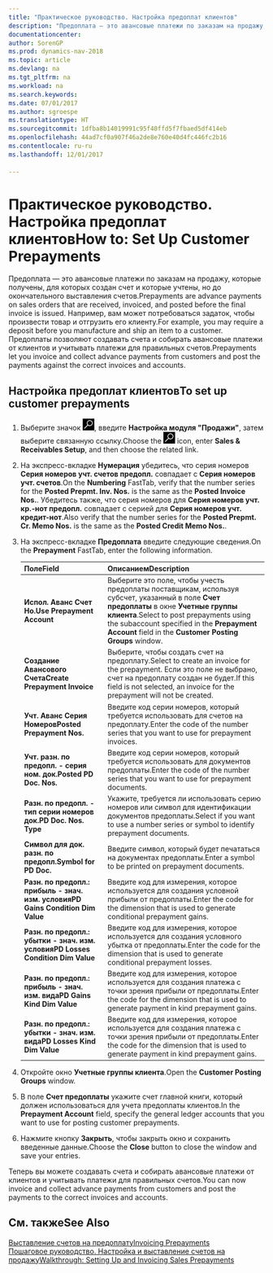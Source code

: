 ```yaml
---
title: "Практическое руководство. Настройка предоплат клиентов"
description: "Предоплата — это авансовые платежи по заказам на продажу, которые получены, для которых создан счет и которые учтены, но до окончательного выставления счетов. Например, вам может потребоваться задаток, чтобы произвести товар и отгрузить его клиенту."
documentationcenter: 
author: SorenGP
ms.prod: dynamics-nav-2018
ms.topic: article
ms.devlang: na
ms.tgt_pltfrm: na
ms.workload: na
ms.search.keywords: 
ms.date: 07/01/2017
ms.author: sgroespe
ms.translationtype: HT
ms.sourcegitcommit: 1dfba8b14019991c95f40ffd5f7fbaed5df414eb
ms.openlocfilehash: 44ad7cf0a907f46a2de8e760e40d4fc446fc2b16
ms.contentlocale: ru-ru
ms.lasthandoff: 12/01/2017

---
```

# <a name="how-to-set-up-customer-prepayments"></a><span data-ttu-id="3f607-104">Практическое руководство. Настройка предоплат клиентов</span><span class="sxs-lookup"><span data-stu-id="3f607-104">How to: Set Up Customer Prepayments</span></span>
<span data-ttu-id="3f607-105">Предоплата — это авансовые платежи по заказам на продажу, которые получены, для которых создан счет и которые учтены, но до окончательного выставления счетов.</span><span class="sxs-lookup"><span data-stu-id="3f607-105">Prepayments are advance payments on sales orders that are received, invoiced, and posted before the final invoice is issued.</span></span> <span data-ttu-id="3f607-106">Например, вам может потребоваться задаток, чтобы произвести товар и отгрузить его клиенту.</span><span class="sxs-lookup"><span data-stu-id="3f607-106">For example, you may require a deposit before you manufacture and ship an item to a customer.</span></span> <span data-ttu-id="3f607-107">Предоплаты позволяют создавать счета и собирать авансовые платежи от клиентов и учитывать платежи для правильных счетов.</span><span class="sxs-lookup"><span data-stu-id="3f607-107">Prepayments let you invoice and collect advance payments from customers and post the payments against the correct invoices and accounts.</span></span>  

## <a name="to-set-up-customer-prepayments"></a><span data-ttu-id="3f607-108">Настройка предоплат клиентов</span><span class="sxs-lookup"><span data-stu-id="3f607-108">To set up customer prepayments</span></span>  

1.  <span data-ttu-id="3f607-109">Выберите значок ![Поиск страницы или отчета](../../media/ui-search/search_small.png "Значок поиска страницы или отчета"), введите **Настройка модуля "Продажи"**, затем выберите связанную ссылку.</span><span class="sxs-lookup"><span data-stu-id="3f607-109">Choose the ![Search for Page or Report](../../media/ui-search/search_small.png "Search for Page or Report icon") icon, enter **Sales & Receivables Setup**, and then choose the related link.</span></span>  
2.  <span data-ttu-id="3f607-110">На экспресс-вкладке **Нумерация** убедитесь, что серия номеров **Серия номеров учт. счетов предопл.** совпадает с **Серия номеров учт. счетов**.</span><span class="sxs-lookup"><span data-stu-id="3f607-110">On the **Numbering** FastTab, verify that the number series for the **Posted Prepmt. Inv. Nos.** is the same as the **Posted Invoice Nos.**.</span></span> <span data-ttu-id="3f607-111">Убедитесь также, что серия номеров для **Серия номеров учт. кр.-нот предопл.** совпадает с серией для **Серия номеров учт. кредит-нот**.</span><span class="sxs-lookup"><span data-stu-id="3f607-111">Also verify that the number series for the **Posted Prepmt. Cr. Memo Nos.** is the same as the **Posted Credit Memo Nos.**.</span></span>  
3.  <span data-ttu-id="3f607-112">На экспресс-вкладке **Предоплата** введите следующие сведения.</span><span class="sxs-lookup"><span data-stu-id="3f607-112">On the **Prepayment** FastTab, enter the following information.</span></span>  

    |<span data-ttu-id="3f607-113">Поле</span><span class="sxs-lookup"><span data-stu-id="3f607-113">Field</span></span>|<span data-ttu-id="3f607-114">Описанием</span><span class="sxs-lookup"><span data-stu-id="3f607-114">Description</span></span>|  
    |---------------------------------|---------------------------------------|  
    |<span data-ttu-id="3f607-115">**Испол. Аванс Счет Но.**</span><span class="sxs-lookup"><span data-stu-id="3f607-115">**Use Prepayment Account**</span></span>|<span data-ttu-id="3f607-116">Выберите это поле, чтобы учесть предоплаты поставщикам, используя субсчет, указанный в поле **Счет предоплаты** в окне **Учетные группы клиента**.</span><span class="sxs-lookup"><span data-stu-id="3f607-116">Select to post prepayments using the subaccount specified in the **Prepayment Account** field in the **Customer Posting Groups** window.</span></span>|  
    |<span data-ttu-id="3f607-117">**Создание Авансового Счета**</span><span class="sxs-lookup"><span data-stu-id="3f607-117">**Create Prepayment Invoice**</span></span>|<span data-ttu-id="3f607-118">Выберите, чтобы создать счет на предоплату.</span><span class="sxs-lookup"><span data-stu-id="3f607-118">Select to create an invoice for the prepayment.</span></span> <span data-ttu-id="3f607-119">Если это поле не выбрано, счет на предоплату создан не будет.</span><span class="sxs-lookup"><span data-stu-id="3f607-119">If this field is not selected, an invoice for the prepayment will not be created.</span></span>|  
    |<span data-ttu-id="3f607-120">**Учт. Аванс Серия Номеров**</span><span class="sxs-lookup"><span data-stu-id="3f607-120">**Posted Prepayment Nos.**</span></span>|<span data-ttu-id="3f607-121">Введите код серии номеров, который требуется использовать для счетов на предоплату.</span><span class="sxs-lookup"><span data-stu-id="3f607-121">Enter the code of the number series that you want to use for prepayment invoices.</span></span>|  
    |<span data-ttu-id="3f607-122">**Учт. разн. по предопл. - серия ном. док.**</span><span class="sxs-lookup"><span data-stu-id="3f607-122">**Posted PD Doc. Nos.**</span></span>|<span data-ttu-id="3f607-123">Введите код серии номеров, который требуется использовать для документов предоплаты.</span><span class="sxs-lookup"><span data-stu-id="3f607-123">Enter the code of the number series that you want to use for prepayment documents.</span></span>|  
    |<span data-ttu-id="3f607-124">**Разн. по предопл. - тип серии номеров док.**</span><span class="sxs-lookup"><span data-stu-id="3f607-124">**PD Doc. Nos. Type**</span></span>|<span data-ttu-id="3f607-125">Укажите, требуется ли использовать серию номеров или символ для идентификации документов предоплаты.</span><span class="sxs-lookup"><span data-stu-id="3f607-125">Select if you want to use a number series or symbol to identify prepayment documents.</span></span>|  
    |<span data-ttu-id="3f607-126">**Символ для док. разн. по предопл.**</span><span class="sxs-lookup"><span data-stu-id="3f607-126">**Symbol for PD Doc.**</span></span>|<span data-ttu-id="3f607-127">Введите символ, который будет печататься на документах предоплаты.</span><span class="sxs-lookup"><span data-stu-id="3f607-127">Enter a symbol to be printed on prepayment documents.</span></span>|  
    |<span data-ttu-id="3f607-128">**Разн. по предопл.: прибыль - знач. изм. условия**</span><span class="sxs-lookup"><span data-stu-id="3f607-128">**PD Gains Condition Dim Value**</span></span>|<span data-ttu-id="3f607-129">Введите код для измерения, которое используется для создания условной прибыли от предоплаты.</span><span class="sxs-lookup"><span data-stu-id="3f607-129">Enter the code for the dimension that is used to generate conditional prepayment gains.</span></span>|  
    |<span data-ttu-id="3f607-130">**Разн. по предопл.: убытки - знач. изм. условия**</span><span class="sxs-lookup"><span data-stu-id="3f607-130">**PD Losses Condition Dim Value**</span></span>|<span data-ttu-id="3f607-131">Введите код для измерения, которое используется для создания условного убытка от предоплаты.</span><span class="sxs-lookup"><span data-stu-id="3f607-131">Enter the code for the dimension that is used to generate conditional prepayment losses.</span></span>|  
    |<span data-ttu-id="3f607-132">**Разн. по предопл.: прибыль - знач. изм. вида**</span><span class="sxs-lookup"><span data-stu-id="3f607-132">**PD Gains Kind Dim Value**</span></span>|<span data-ttu-id="3f607-133">Введите код для измерения, которое используется для создания платежа с точки зрения прибыли от предоплаты.</span><span class="sxs-lookup"><span data-stu-id="3f607-133">Enter the code for the dimension that is used to generate payment in kind prepayment gains.</span></span>|  
    |<span data-ttu-id="3f607-134">**Разн. по предопл.: убытки - знач. изм. вида**</span><span class="sxs-lookup"><span data-stu-id="3f607-134">**PD Losses Kind Dim Value**</span></span>|<span data-ttu-id="3f607-135">Введите код для измерения, которое используется для создания платежа с точки зрения прибыли от предоплаты.</span><span class="sxs-lookup"><span data-stu-id="3f607-135">Enter the code for the dimension that is used to generate payment in kind prepayment gains.</span></span>|  

4.  <span data-ttu-id="3f607-136">Откройте окно **Учетные группы клиента**.</span><span class="sxs-lookup"><span data-stu-id="3f607-136">Open the **Customer Posting Groups** window.</span></span>  
5.  <span data-ttu-id="3f607-137">В поле **Счет предоплаты** укажите счет главной книги, который должен использоваться для учета предоплаты клиентов.</span><span class="sxs-lookup"><span data-stu-id="3f607-137">In the **Prepayment Account** field, specify the general ledger accounts that you want to use for posting customer prepayments.</span></span>  
6.  <span data-ttu-id="3f607-138">Нажмите кнопку **Закрыть**, чтобы закрыть окно и сохранить введенные данные.</span><span class="sxs-lookup"><span data-stu-id="3f607-138">Choose the **Close** button to close the window and save your entries.</span></span>  

<span data-ttu-id="3f607-139">Теперь вы можете создавать счета и собирать авансовые платежи от клиентов и учитывать платежи для правильных счетов.</span><span class="sxs-lookup"><span data-stu-id="3f607-139">You can now invoice and collect advance payments from customers and post the payments to the correct invoices and accounts.</span></span>  

## <a name="see-also"></a><span data-ttu-id="3f607-140">См. также</span><span class="sxs-lookup"><span data-stu-id="3f607-140">See Also</span></span>  
[<span data-ttu-id="3f607-141">Выставление счетов на предоплату</span><span class="sxs-lookup"><span data-stu-id="3f607-141">Invoicing Prepayments</span></span>](../../finance-invoice-prepayments.md)  
[<span data-ttu-id="3f607-142">Пошаговое руководство. Настройка и выставление счетов на продажу</span><span class="sxs-lookup"><span data-stu-id="3f607-142">Walkthrough: Setting Up and Invoicing Sales Prepayments</span></span>](../../walkthrough-setting-up-and-invoicing-sales-prepayments.md)

